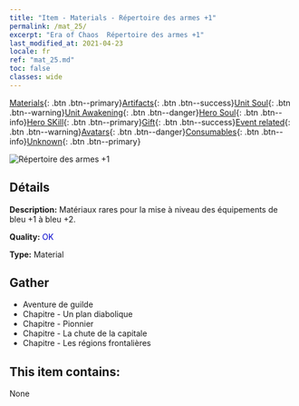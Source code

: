 ```yaml
---
title: "Item - Materials - Répertoire des armes +1"
permalink: /mat_25/
excerpt: "Era of Chaos  Répertoire des armes +1"
last_modified_at: 2021-04-23
locale: fr
ref: "mat_25.md"
toc: false
classes: wide
---
```

 [Materials](/ItemsFR/){: .btn .btn--primary}[Artifacts](/ItemsFR/Artifacts/){: .btn .btn--success}[Unit Soul](/ItemsFR/UnitSoul/){: .btn .btn--warning}[Unit Awakening](/ItemsFR/UnitAwakening/){: .btn .btn--danger}[Hero Soul](/ItemsFR/HeroSoul/){: .btn .btn--info}[Hero SKill](/ItemsFR/HeroSkill/){: .btn .btn--primary}[Gift](/ItemsFR/Gift/){: .btn .btn--success}[Event related](/ItemsFR/Events/){: .btn .btn--warning}[Avatars](/ItemsFR/Avatars/){: .btn .btn--danger}[Consumables](/ItemsFR/Consumables/){: .btn .btn--info}[Unknown](/ItemsFR/Unknown/){: .btn .btn--primary}

 ![Répertoire des armes +1](/images/t/i_cailiao_hexin1.png)

## Détails
 **Description:** Matériaux rares pour la mise à niveau des équipements de bleu +1 à bleu +2.

 **Quality:** <span style="color: #0000CD">OK</span>

 **Type:** Material

## Gather

*    Aventure de guilde 
*    Chapitre - Un plan diabolique 
*    Chapitre - Pionnier 
*    Chapitre - La chute de la capitale 
*    Chapitre - Les régions frontalières 

## This item contains:

  None

